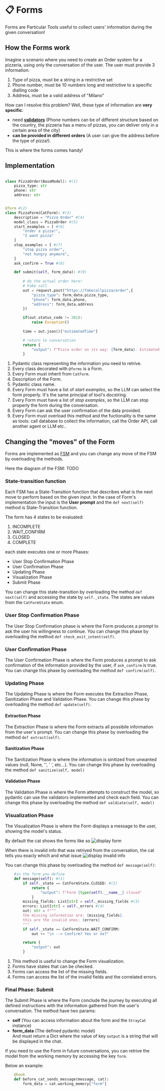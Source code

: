 # 📋 Forms

Forms are Particular Tools useful to collect users' information during the given conversation!



## How the Forms work

Imagine a scenario where you need to create an Order system for a pizzeria, using only the conversation of the user. The user must provide 3 information:

1. Type of pizza, must be a string in a restrictive set
2. Phone number, must be 10 numbers long and restrictive to a specific dialling code
3. Address, must be a valid address of "Milano"

How can I resolve this problem? Well, these type of information are **very specific**:

- need [**validators**](https://docs.pydantic.dev/latest/concepts/validators/#field-validators) (Phone numbers can be of different structure based on the country, the pizzeria has a menu of pizzas, you can deliver only in a certain area of the city)
- **can be provided in different orders** (A user can give the address before the type of pizza!).

This is where the forms comes handy!

## Implementation

```python

class PizzaOrder(BaseModel): #(1)
    pizza_type: str
    phone: str
    address: str


@form #(2)
class PizzaForm(CatForm): #(3)
    description = "Pizza Order" #(4)
    model_class = PizzaOrder #(5)
    start_examples = [ #(6)
        "order a pizza!",
        "I want pizza"
    ]
    stop_examples = [ #(7)
        "stop pizza order",
        "not hungry anymore",
    ]
    ask_confirm = True #(8)

    def submit(self, form_data): #(9)
        
        # do the actual order here!
        # Fake call
        out = request.post("https://fakecallpizza/order",{
            "pizza_type": form_data.pizza_type,
            "phone": form_data.phone,
            "address": form_data.address
        })

        if(out.status_code != 201):
            raise Exception()
        
        time = out.json()["estimatedTime"]

        # return to conversation
        return {
            "output": f"Pizza order on its way: {form_data}. Estimated time: {time}"
        }

```

1. Pydantic class representing the information you need to retrive.
2. Every class decorated with `@forms` is a Form.
3. Every Form must inherit from `CatForm`.
4. Description of the Form. <!-- , useful to the [tool chain](/conceptual/cheshire_cat/tool_chain/). Is necessary, as it will show up in the Tool chain prompt. It should describe what the form is useful for, so the LLM can select the tool and input it properly. -->
5. Pydantic class name.
6. Every Form must have a list of *start examples*, so the LLM can select the form properly. It's the same principal of tool's docstring.
7. Every Form must have a list of *stop examples*, so the LLM can stop properly the form during the conversation.
8. Every Form can ask the user confirmation of the data provided.
9. Every Form must overload this method and the fuctionality is the same as tools: call database to collect the information, call the Order API, call another agent or LLM etc..

## Changing the "moves" of the Form

Forms are implemented as [FSM](https://en.wikipedia.org/wiki/Finite-state_machine) and you can change any move of the FSM by overloading the methods.

Here the diagram of the FSM:
TODO

### State-transition function

Each FSM has a State-Transition function that describes what is the next move to perform based on the given input. In the case of Form's implementation the input is the **User prompt** and the `def next(self)` method is State-Transition function.

The form has 4 states to be evaluated:

1. INCOMPLETE
2. WAIT_CONFIRM
3. CLOSED
4. COMPLETE

each state executes one or more Phases:

- User Stop Confirmation Phase
- User Confirmation Phase
- Updating Phase
- Visualization Phase
- Submit Phase

You can change this state-transition by overloading the method `def next(self)` and accessing the state by `self._state`. The states are values from the `CatFormState` enum.

### User Stop Confirmation Phase

The User Stop Confirmation phase is where the Form produces a prompt to ask the user his willingness to continue. You can change this phase by overloading the method `def check_exit_intent(self)`.

### User Confirmation Phase

The User Confirmation Phase is where the Form produces a prompt to ask confirmation of the information provided by the user, if `ask_confirm` is true. You can change this phase by overloading the method `def confirm(self)`.

### Updating Phase

The Updating Phase is where the Form executes the Extraction Phase, Sanitization Phase and Validation Phase. You can change this phase by overloading the method `def update(self)`.

#### Extraction Phase

The Extraction Phase is where the Form extracts all possibile information from the user's prompt. You can change this phase by overloading the method `def extract(self)`.

#### Sanitization Phase

The Sanitization Phase is where the information is sinitized from unwanted values (null, None, '', ' ', etc...). You can change this phase by overloading the method `def sanitize(self, model)`

#### Validation Phase

The Validation Phase is where the Form attempts to construct the model, so pydantic can use the validators implemented and check each field. You can change this phase by overloading the method `def valdiate(self, model)`

### Visualization Phase

The Visualization Phase is where the Form displays a message to the user, showing the model's status.

By default the cat shows the forms like so ![display form](../../assets/img/technical/forms/how_is_display.png)

When there is invalid info that was retrived from the conversation, the cat tells you exacly which and what issue ![display invalid info](../../assets/img/technical/forms/how_invalid_is_display.png)

You can change this phase by overloading the method `def message(self)`:

```python
    #in the form you define 
    def message(self): #(1) 
        if self._state == CatFormState.CLOSED: #(2)
            return {
                "output": f"Form {type(self).__name__} closed"
            }
        missing_fields: List[str] = self._missing_fields #(3)
        errors: List[str] = self._errors #(4)
        out: str = f"""
        the missing information are: {missing_fields}.
        this are the invalid ones: {errors}
        """
        if self._state == CatFormState.WAIT_CONFIRM:
            out += "\n --> Confirm? Yes or no?"

        return {
            "output": out
        }

```

1. This method is useful to change the Form visualization.
2. Forms have states that can be checked.
3. Forms can access the list of the missing fields.
4. Forms can access the list of the invalid fields and the correlated errors.

### Final Phase: Submit

The Submit Phase is where the Form conclude the journey by executing all defined instructions with the information gathered from the user's conversation.
The method have two params:

- **self** (You can access information about the form and the `StrayCat` instance)
- **form_data** (The defined pydantic model)  
And must return a Dict where the value of key `output` is a string that will be displayed in the chat.

If you need to use the Form in future conversations, you can retrive the model from the working memory by accessing the key `form`.

Below an example:

```python
    @hook  
    def before_cat_sends_message(message, cat):
        form_data = cat.working_memory["form"]
```
